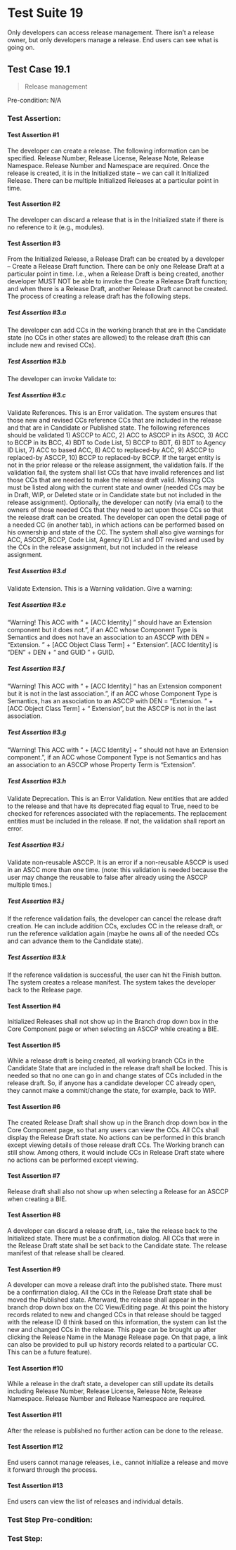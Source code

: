 # Test Suite 19

Only developers can access release management. There isn’t a release owner, but only developers manage a release. End users can see what is going on.

## Test Case 19.1

> Release management

Pre-condition: N/A


### Test Assertion:

#### Test Assertion #1
The developer can create a release. The following information can be specified. Release Number, Release License, Release Note, Release Namespace. Release Number and Namespace are required. Once the release is created, it is in the Initialized state – we can call it Initialized Release. There can be multiple Initialized Releases at a particular point in time.

#### Test Assertion #2
The developer can discard a release that is in the Initialized state if there is no reference to it (e.g., modules).

#### Test Assertion #3
From the Initialized Release, a Release Draft can be created by a developer – Create a Release Draft function. There can be only one Release Draft at a particular point in time. I.e., when a Release Draft is being created, another developer MUST NOT be able to invoke the Create a Release Draft function; and when there is a Release Draft, another Release Draft cannot be created. The process of creating a release draft has the following steps.

##### Test Assertion #3.a
The developer can add CCs in the working branch that are in the Candidate state (no CCs in other states are allowed) to the release draft (this can include new and revised CCs).
##### Test Assertion #3.b
The developer can invoke Validate to:
##### Test Assertion #3.c
Validate References. This is an Error validation. The system ensures that those new and revised CCs reference CCs that are included in the release and that are in Candidate or Published state. The following references should be validated 1) ASCCP to ACC, 2) ACC to ASCCP in its ASCC, 3) ACC to BCCP in its BCC, 4) BDT to Code List, 5) BCCP to BDT, 6) BDT to Agency ID List, 7) ACC to based ACC, 8) ACC to replaced-by ACC, 9) ASCCP to replaced-by ASCCP, 10) BCCP to replaced-by BCCP. If the target entity is not in the prior release or the release assignment, the validation fails. If the validation fail, the system shall list CCs that have invalid references and list those CCs that are needed to make the release draft valid. Missing CCs must be listed along with the current state and owner (needed CCs may be in Draft, WIP, or Deleted state or in Candidate state but not included in the release assignment). Optionally, the developer can notify (via email) to the owners of those needed CCs that they need to act upon those CCs so that the release draft can be created. The developer can open the detail page of a needed CC (in another tab), in which actions can be performed based on his ownership and state of the CC. The system shall also give warnings for ACC, ASCCP, BCCP, Code List, Agency ID List and DT revised and used by the CCs in the release assignment, but not included in the release assignment.
##### Test Assertion #3.d
Validate Extension. This is a Warning validation. Give a warning:
##### Test Assertion #3.e
“Warning! This ACC with “ + [ACC Identity] ” should have an Extension component but it does not.”, if an ACC whose Component Type is Semantics and does not have an association to an ASCCP with DEN = “Extension. ” + [ACC Object Class Term] + “ Extension”. [ACC Identity] is “DEN” + DEN + “ and GUID ” + GUID.
##### Test Assertion #3.f
“Warning! This ACC with “ + [ACC Identity] “ has an Extension component but it is not in the last association.”, if an ACC whose Component Type is Semantics, has an association to an ASCCP with DEN = “Extension. ” + [ACC Object Class Term] + “ Extension”, but the ASCCP is not in the last association.
##### Test Assertion #3.g
“Warning! This ACC with “ + [ACC Identity] + “ should not have an Extension component.”, if an ACC whose Component Type is not Semantics and has an association to an ASCCP whose Property Term is “Extension”.
##### Test Assertion #3.h
Validate Deprecation. This is an Error Validation. New entities that are added to the release and that have its deprecated flag equal to True, need to be checked for references associated with the replacements. The replacement entities must be included in the release. If not, the validation shall report an error.
##### Test Assertion #3.i
Validate non-reusable ASCCP. It is an error if a non-reusable ASCCP is used in an ASCC more than one time. (note: this validation is needed because the user may change the reusable to false after already using the ASCCP multiple times.)
##### Test Assertion #3.j
If the reference validation fails, the developer can cancel the release draft creation. He can include addition CCs, excludes CC in the release draft, or run the reference validation again (maybe he owns all of the needed CCs and can advance them to the Candidate state).
##### Test Assertion #3.k
If the reference validation is successful, the user can hit the Finish button. The system creates a release manifest. The system takes the developer back to the Release page.

#### Test Assertion #4
Initialized Releases shall not show up in the Branch drop down box in the Core Component page or when selecting an ASCCP while creating a BIE.

#### Test Assertion #5
While a release draft is being created, all working branch CCs in the Candidate State that are included in the release draft shall be locked. This is needed so that no one can go in and change states of CCs included in the release draft. So, if anyone has a candidate developer CC already open, they cannot make a commit/change the state, for example, back to WIP.

#### Test Assertion #6
The created Release Draft shall show up in the Branch drop down box in the Core Component page, so that any users can view the CCs. All CCs shall display the Release Draft state. No actions can be performed in this branch except viewing details of those release draft CCs. The Working branch can still show. Among others, it would include CCs in Release Draft state where no actions can be performed except viewing.

#### Test Assertion #7
Release draft shall also not show up when selecting a Release for an ASCCP when creating a BIE.

#### Test Assertion #8
A developer can discard a release draft, i.e., take the release back to the Initialized state. There must be a confirmation dialog. All CCs that were in the Release Draft state shall be set back to the Candidate state. The release manifest of that release shall be cleared.

#### Test Assertion #9
A developer can move a release draft into the published state. There must be a confirmation dialog. All the CCs in the Release Draft state shall be moved the Published state. Afterward, the release shall appear in the branch drop down box on the CC View/Editing page. At this point the history records related to new and changed CCs in that release should be tagged with the release ID (I think based on this information, the system can list the new and changed CCs in the release. This page can be brought up after clicking the Release Name in the Manage Release page. On that page, a link can also be provided to pull up history records related to a particular CC. This can be a future feature).

#### Test Assertion #10
While a release in the draft state, a developer can still update its details including Release Number, Release License, Release Note, Release Namespace. Release Number and Release Namespace are required.

#### Test Assertion #11
After the release is published no further action can be done to the release.

#### Test Assertion #12
End users cannot manage releases, i.e., cannot initialize a release and move it forward through the process.

#### Test Assertion #13
End users can view the list of releases and individual details.

### Test Step Pre-condition:



### Test Step: